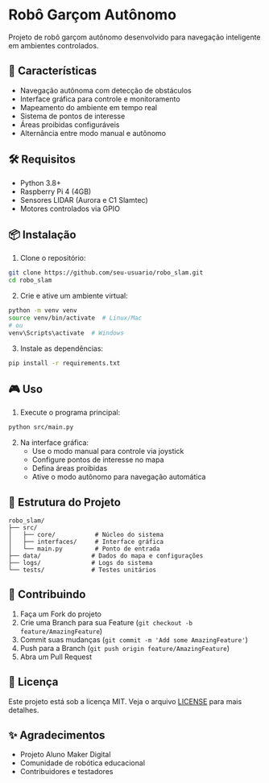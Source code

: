 # Robô Garçom Autônomo

Projeto de robô garçom autônomo desenvolvido para navegação inteligente em ambientes controlados.

## 🚀 Características

- Navegação autônoma com detecção de obstáculos
- Interface gráfica para controle e monitoramento
- Mapeamento do ambiente em tempo real
- Sistema de pontos de interesse
- Áreas proibidas configuráveis
- Alternância entre modo manual e autônomo

## 🛠️ Requisitos

- Python 3.8+
- Raspberry Pi 4 (4GB)
- Sensores LIDAR (Aurora e C1 Slamtec)
- Motores controlados via GPIO

## 📦 Instalação

1. Clone o repositório:
```bash
git clone https://github.com/seu-usuario/robo_slam.git
cd robo_slam
```

2. Crie e ative um ambiente virtual:
```bash
python -m venv venv
source venv/bin/activate  # Linux/Mac
# ou
venv\Scripts\activate  # Windows
```

3. Instale as dependências:
```bash
pip install -r requirements.txt
```

## 🎮 Uso

1. Execute o programa principal:
```bash
python src/main.py
```

2. Na interface gráfica:
   - Use o modo manual para controle via joystick
   - Configure pontos de interesse no mapa
   - Defina áreas proibidas
   - Ative o modo autônomo para navegação automática

## 📝 Estrutura do Projeto

```
robo_slam/
├── src/
│   ├── core/           # Núcleo do sistema
│   ├── interfaces/     # Interface gráfica
│   └── main.py         # Ponto de entrada
├── data/              # Dados do mapa e configurações
├── logs/              # Logs do sistema
└── tests/             # Testes unitários
```

## 🤝 Contribuindo

1. Faça um Fork do projeto
2. Crie uma Branch para sua Feature (`git checkout -b feature/AmazingFeature`)
3. Commit suas mudanças (`git commit -m 'Add some AmazingFeature'`)
4. Push para a Branch (`git push origin feature/AmazingFeature`)
5. Abra um Pull Request

## 📄 Licença

Este projeto está sob a licença MIT. Veja o arquivo [LICENSE](LICENSE) para mais detalhes.

## ✨ Agradecimentos

- Projeto Aluno Maker Digital
- Comunidade de robótica educacional
- Contribuidores e testadores 